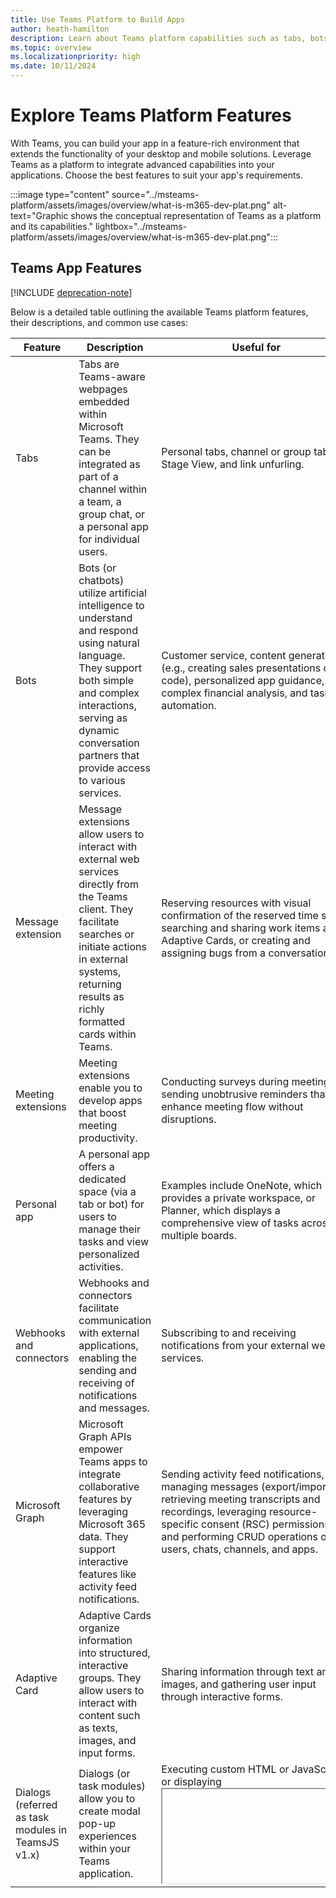 ```yaml
---
title: Use Teams Platform to Build Apps 
author: heath-hamilton
description: Learn about Teams platform capabilities such as tabs, bots, message extensions, webhooks, connectors, Microsoft Graph, Adaptive Card, and Copilot extensibility.
ms.topic: overview
ms.localizationpriority: high
ms.date: 10/11/2024
---
```


# Explore Teams Platform Features

With Teams, you can build your app in a feature-rich environment that extends the functionality of your desktop and mobile solutions. Leverage Teams as a platform to integrate advanced capabilities into your applications. Choose the best features to suit your app's requirements.

:::image type="content" source="../msteams-platform/assets/images/overview/what-is-m365-dev-plat.png" alt-text="Graphic shows the conceptual representation of Teams as a platform and its capabilities." lightbox="../msteams-platform/assets/images/overview/what-is-m365-dev-plat.png":::

## Teams App Features

[!INCLUDE [deprecation-note](~/includes/deprecation-note.md)]

Below is a detailed table outlining the available Teams platform features, their descriptions, and common use cases:

| Feature | Description | Useful for |
| --- | --- | --- |
| Tabs | Tabs are Teams-aware webpages embedded within Microsoft Teams. They can be integrated as part of a channel within a team, a group chat, or a personal app for individual users. | Personal tabs, channel or group tabs, Stage View, and link unfurling. |
| Bots | Bots (or chatbots) utilize artificial intelligence to understand and respond using natural language. They support both simple and complex interactions, serving as dynamic conversation partners that provide access to various services. | Customer service, content generation (e.g., creating sales presentations or code), personalized app guidance, complex financial analysis, and task automation. |
| Message extension | Message extensions allow users to interact with external web services directly from the Teams client. They facilitate searches or initiate actions in external systems, returning results as richly formatted cards within Teams. | Reserving resources with visual confirmation of the reserved time slot, searching and sharing work items as Adaptive Cards, or creating and assigning bugs from a conversation. |
| Meeting extensions | Meeting extensions enable you to develop apps that boost meeting productivity. | Conducting surveys during meetings or sending unobtrusive reminders that enhance meeting flow without disruptions. |
| Personal app | A personal app offers a dedicated space (via a tab or bot) for users to manage their tasks and view personalized activities. | Examples include OneNote, which provides a private workspace, or Planner, which displays a comprehensive view of tasks across multiple boards. |
| Webhooks and connectors | Webhooks and connectors facilitate communication with external applications, enabling the sending and receiving of notifications and messages. | Subscribing to and receiving notifications from your external web services. |
| Microsoft Graph | Microsoft Graph APIs empower Teams apps to integrate collaborative features by leveraging Microsoft 365 data. They support interactive features like activity feed notifications. | Sending activity feed notifications, managing messages (export/import), retrieving meeting transcripts and recordings, leveraging resource-specific consent (RSC) permissions, and performing CRUD operations on users, chats, channels, and apps. |
| Adaptive Card | Adaptive Cards organize information into structured, interactive groups. They allow users to interact with content such as texts, images, and input forms. | Sharing information through text and images, and gathering user input through interactive forms. |
| Dialogs (referred as task modules in TeamsJS v1.x) | Dialogs (or task modules) allow you to create modal pop-up experiences within your Teams application. | Executing custom HTML or JavaScript, or displaying <iframe>-based widgets like YouTube or Microsoft Stream videos. |
| Copilot extensibility | Copilot extensibility enables you to customize and extend Microsoft 365 Copilot by integrating additional organizational knowledge and skills. | Generating unique insights, automating customer support functions, creating content, and performing data analysis using organization-specific data. |

For more information about extending Microsoft 365 Copilot, see [Microsoft 365 Copilot extensibility](/microsoft-365-copilot/extensibility/).

### Extend Your Teams App Across Microsoft 365

If you already have some Teams apps built, you can extend them across Microsoft 365, making them accessible in applications like Outlook and other Microsoft 365 services. This integration broadens your app's functionality and reach.

:::image type="content" border="false" source="assets/images/overview/app-manifest.png" alt-text="Screenshot shows you the configuration of properties in app manifest." lightbox="assets/images/overview/app-manifest.png":::

## Next Step

You've taken a brief tour of the diverse Teams platform features. Now it's time to explore how to apply these features when building your own app. Consider the following practical scenarios:

1. Develop a personal productivity app that leverages tabs and bots to provide task management and personalized guidance.
2. Implement a message extension to allow users to search for and share work items directly within a chat.
3. Customize meeting experiences using meeting extensions to conduct live surveys during team calls.
4. Integrate Microsoft Graph to ensure your app can manage user data and notifications effectively.
5. Utilize Adaptive Cards for creating interactive and engaging content sharing mechanisms.

Ready to dive into development? Let's head towards the solution for the user story.

> [!div class="nextstepaction"]
> [The Teams solution](overview-solution.md)